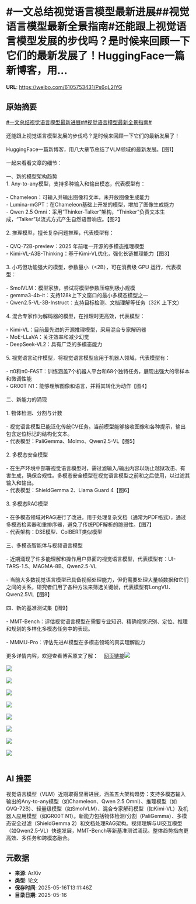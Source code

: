# #一文总结视觉语言模型最新进展##视觉语言模型最新全景指南#还能跟上视觉语言模型发展的步伐吗？是时候来回顾一下它们的最新发展了！HuggingFace一篇新博客，用...

**URL**: https://weibo.com/6105753431/Ps6qL2lYG

## 原始摘要

<a href="https://m.weibo.cn/search?containerid=231522type%3D1%26t%3D10%26q%3D%23%E4%B8%80%E6%96%87%E6%80%BB%E7%BB%93%E8%A7%86%E8%A7%89%E8%AF%AD%E8%A8%80%E6%A8%A1%E5%9E%8B%E6%9C%80%E6%96%B0%E8%BF%9B%E5%B1%95%23&amp;extparam=%23%E4%B8%80%E6%96%87%E6%80%BB%E7%BB%93%E8%A7%86%E8%A7%89%E8%AF%AD%E8%A8%80%E6%A8%A1%E5%9E%8B%E6%9C%80%E6%96%B0%E8%BF%9B%E5%B1%95%23" data-hide=""><span class="surl-text">#一文总结视觉语言模型最新进展#</span></a><a href="https://m.weibo.cn/search?containerid=231522type%3D1%26t%3D10%26q%3D%23%E8%A7%86%E8%A7%89%E8%AF%AD%E8%A8%80%E6%A8%A1%E5%9E%8B%E6%9C%80%E6%96%B0%E5%85%A8%E6%99%AF%E6%8C%87%E5%8D%97%23&amp;extparam=%23%E8%A7%86%E8%A7%89%E8%AF%AD%E8%A8%80%E6%A8%A1%E5%9E%8B%E6%9C%80%E6%96%B0%E5%85%A8%E6%99%AF%E6%8C%87%E5%8D%97%23" data-hide=""><span class="surl-text">#视觉语言模型最新全景指南#</span></a><br><br>还能跟上视觉语言模型发展的步伐吗？是时候来回顾一下它们的最新发展了！<br><br>HuggingFace一篇新博客，用八大章节总结了VLM领域的最新发展。【图1】<br><br>一起来看看文章的细节：<br><br>一、新的模型架构趋势<br>1. Any-to-any模型，支持多种输入和输出模态，代表模型有：<br><br>- Chameleon：可输入并输出图像和文本，未开放图像生成能力<br>- Lumina-mGPT：在Chameleon基础上开发的模型，增加了图像生成能力<br>- Qwen 2.5 Omni：采用“Thinker-Talker”架构，“Thinker”负责文本生成，“Talker”以流式方式产生自然语音响应。【图2】<br><br>2. 推理模型，擅长复杂问题推理，代表模型有：<br><br>- QVQ-72B-preview：2025 年前唯一开源的多模态推理模型<br>- Kimi-VL-A3B-Thinking：基于Kimi-VL优化，强化长链推理能力【图3】<br><br>3. 小巧但功能强大的模型，参数量小（&lt;2B），可在消费级 GPU 运行，代表模型：<br><br>- SmolVLM：模型家族，尝试将模型参数压缩到极小规模<br>- gemma3-4b-it：支持128k上下文窗口的最小多模态模型之一<br>- Qwen2.5-VL-3B-Instruct：支持目标检测、文档理解等任务（32K 上下文）<br><br>4. 混合专家作为解码器的模型，在推理时更高效，代表模型：<br><br>- Kimi-VL：目前最先进的开源推理模型，采用混合专家解码器<br>- MoE-LLaVA：关注效率和减少幻觉<br>- DeepSeek-VL2：具有广泛的多模态能力<br><br>5. 视觉语言动作模型，将视觉语言模型应用于机器人领域，代表模型有：<br><br>- π0和π0-FAST：训练涵盖7个机器人平台和68个独特任务，展现出强大的零样本和微调性能<br>- GR00T N1：能够理解图像和语言，并将其转化为动作【图4】<br><br>二、新能力的涌现<br><br>1. 物体检测、分割与计数<br><br>- 视觉语言模型已能泛化传统CV任务。当前模型能够接收图像和各种提示，输出包含定位标记的结构化文本。<br>- 代表模型：PaliGemma、Molmo、Qwen2.5-VL【图5】<br><br>2. 多模态安全模型<br><br>- 在生产环境中部署视觉语言模型时，需过滤输入/输出内容以防止越狱攻击、有害生成，确保合规性。多模态安全模型在视觉语言模型之前和之后使用，以过滤其输入和输出。<br>- 代表模型：ShieldGemma 2、Llama Guard 4【图6】<br><br>3. 多模态RAG模型<br><br>- 在多模态领域对RAG进行了改进，用于处理复杂文档（通常为PDF格式），通过多模态检索器和重排序器，避免了传统PDF解析的脆弱性。【图7】<br>- 代表架构：DSE模型、ColBERT类似模型<br><br>三、多模态智能体与视频语言模型<br><br>- 近期涌现了许多能理解和操作用户界面的视觉语言模型，代表模型有：UI-TARS-1.5、MAGMA-8B、Qwen2.5-VL<br><br>- 当前大多数视觉语言模型已具备视频处理能力，但仍需要处理大量帧数据和它们之间的关系，研究者们用了各种方法来筛选关键帧，代表模型有LongVU、Qwen2.5VL【图8】<br><br>四、新的基准测试集【图9】<br><br>- MMT-Bench：评估视觉语言模型在需要专业知识、精确视觉识别、定位、推理和规划的多样化多模态任务中的表现。<br><br>- MMMU-Pro：评估先进AI模型在多模态领域的真实理解能力<br><br>更多详情内容，欢迎查看博客原文了解：<a href="https://weibo.cn/sinaurl?u=https%3A%2F%2Fhuggingface.co%2Fblog%2Fvlms-2025" data-hide=""><span class="url-icon"><img style="width: 1rem;height: 1rem" src="https://h5.sinaimg.cn/upload/2015/09/25/3/timeline_card_small_web_default.png" referrerpolicy="no-referrer"></span><span class="surl-text">网页链接</span></a><img style="" src="https://tvax3.sinaimg.cn/large/006Fd7o3gy1i1hgfp28hmj310218iwp2.jpg" referrerpolicy="no-referrer"><br><br><img style="" src="https://tvax1.sinaimg.cn/large/006Fd7o3gy1i1hgfs3spyj31eu0rg1dp.jpg" referrerpolicy="no-referrer"><br><br><img style="" src="https://tvax3.sinaimg.cn/large/006Fd7o3gy1i1hgfude0uj31em0zutvs.jpg" referrerpolicy="no-referrer"><br><br><img style="" src="https://tvax2.sinaimg.cn/large/006Fd7o3gy1i1hgfyzykfj31oa0vq7wh.jpg" referrerpolicy="no-referrer"><br><br><img style="" src="https://tvax3.sinaimg.cn/large/006Fd7o3gy1i1hgg2125hj31l40vw4mi.jpg" referrerpolicy="no-referrer"><br><br><img style="" src="https://tvax1.sinaimg.cn/large/006Fd7o3gy1i1hgg3zzs1j31l00vwwuu.jpg" referrerpolicy="no-referrer"><br><br><img style="" src="https://tvax4.sinaimg.cn/large/006Fd7o3gy1i1hgg5lfvbj31ks0jswiu.jpg" referrerpolicy="no-referrer"><br><br><img style="" src="https://tvax3.sinaimg.cn/large/006Fd7o3gy1i1hgg9n8goj31tg0oi165.jpg" referrerpolicy="no-referrer"><br><br><img style="" src="https://tvax4.sinaimg.cn/large/006Fd7o3gy1i1hggchup5j31kq0x07wh.jpg" referrerpolicy="no-referrer"><br><br>

## AI 摘要

视觉语言模型（VLM）近期取得显著进展，涵盖五大架构趋势：支持多模态输入输出的Any-to-any模型（如Chameleon、Qwen 2.5 Omni）、推理模型（如QVQ-72B）、轻量级模型（如SmolVLM）、混合专家解码模型（如Kimi-VL）及机器人应用模型（如GR00T N1）。新能力包括物体检测/分割（PaliGemma）、多模态安全过滤（ShieldGemma 2）和文档处理RAG架构。视频理解与UI交互模型（如Qwen2.5-VL）快速发展，MMT-Bench等新基准测试涌现。整体趋势指向更高效、多任务和跨模态融合。

## 元数据

- **来源**: ArXiv
- **类型**: 论文
- **保存时间**: 2025-05-16T13:11:46Z
- **目录日期**: 2025-05-16
